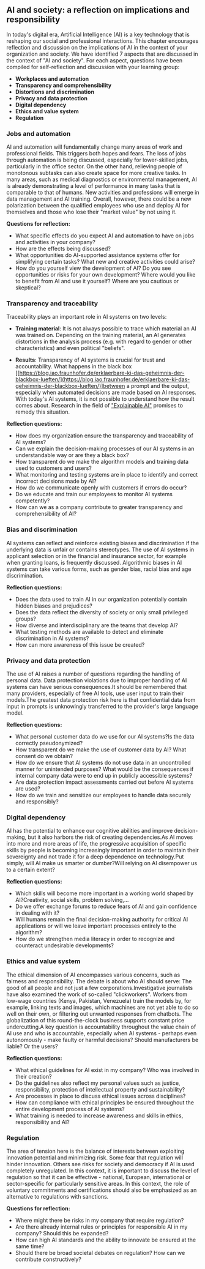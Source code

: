 ## AI and society: a reflection on implications and responsibility

In today's digital era, Artificial Intelligence (AI) is a key technology that is reshaping our social and professional interactions. This chapter encourages reflection and discussion on the implications of AI in the context of your organization and society. We have identified 7 aspects that are discussed in the context of "AI and society". For each aspect, questions have been compiled for self-reflection and discussion with your learning group:

- **Workplaces and automation**
- **Transparency and comprehensibility**
- **Distortions and discrimination**
- **Privacy and data protection**
- **Digital dependency**
- **Ethics and value system**
- **Regulation**

### Jobs and automation

AI and automation will fundamentally change many areas of work and professional fields. This triggers both hopes and fears.
The loss of jobs through automation is being discussed, especially for lower-skilled jobs, particularly in the office sector. On the other hand, relieving people of monotonous subtasks can also create space for more creative tasks. In many areas, such as medical diagnostics or environmental management, AI is already demonstrating a level of performance in many tasks that is comparable to that of humans. New activities and professions will emerge in data management and AI training. Overall, however, there could be a new polarization between the qualified employees who use and deploy AI for themselves and those who lose their "market value" by not using it.

**Questions for reflection:**

- What specific effects do you expect AI and automation to have on jobs and activities in your company?
- How are the effects being discussed?
- What opportunities do AI-supported assistance systems offer for simplifying certain tasks? What new and creative activities could arise?
- How do you yourself view the development of AI? Do you see opportunities or risks for your own development? Where would you like to benefit from AI and use it yourself? Where are you cautious or skeptical?  

### Transparency and traceability

Traceability plays an important role in AI systems on two levels:

- **Training material**: It is not always possible to trace which material an AI was trained on. Depending on the training material, an AI generates distortions in the analysis process (e.g. with regard to gender or other characteristics) and even political "beliefs".
  
- **Results**: Transparency of AI systems is crucial for trust and accountability. What happens in the black box [[https://blog.iao.fraunhofer.de/erklaerbare-ki-das-geheimnis-der-blackbox-lueften/](https://blog.iao.fraunhofer.de/erklaerbare-ki-das-geheimnis-der-blackbox-lueften/)]between a prompt and the output, especially when automated decisions are made based on AI responses. With today's AI systems, it is not possible to understand how the result comes about. Research in the field of ["Explainable AI"](https://de.wikipedia.org/wiki/Explainable_Artificial_Intelligence) promises to remedy this situation.

**Reflection questions:**

- How does my organization ensure the transparency and traceability of AI systems?
- Can we explain the decision-making processes of our AI systems in an understandable way or are they a black box?
- How transparent do we make the algorithm models and training data used to customers and users?
- What monitoring and testing systems are in place to identify and correct incorrect decisions made by AI?
- How do we communicate openly with customers if errors do occur?
- Do we educate and train our employees to monitor AI systems competently?
- How can we as a company contribute to greater transparency and comprehensibility of AI?

### Bias and discrimination

AI systems can reflect and reinforce existing biases and discrimination if the underlying data is unfair or contains stereotypes. The use of AI systems in applicant selection or in the financial and insurance sector, for example when granting loans, is frequently discussed. Algorithmic biases in AI systems can take various forms, such as gender bias, racial bias and age discrimination.

**Reflection questions:**

- Does the data used to train AI in our organization potentially contain hidden biases and prejudices?
- Does the data reflect the diversity of society or only small privileged groups?
- How diverse and interdisciplinary are the teams that develop AI?
- What testing methods are available to detect and eliminate discrimination in AI systems?
- How can more awareness of this issue be created?

### Privacy and data protection
The use of AI raises a number of questions regarding the handling of personal data.
Data protection violations due to improper handling of AI systems can have serious consequences.It should be remembered that many providers, especially of free AI tools, use user input to train their models.The greatest data protection risk here is that confidential data from input in prompts is unknowingly transferred to the provider's large language model.

**Reflection questions:**
- What personal customer data do we use for our AI systems?Is the data correctly pseudonymized?
- How transparent do we make the use of customer data by AI? What consent do we obtain?
- How do we ensure that AI systems do not use data in an uncontrolled manner for unintended purposes? What would be the consequences if internal company data were to end up in publicly accessible systems?
- Are data protection impact assessments carried out before AI systems are used?
- How do we train and sensitize our employees to handle data securely and responsibly?  

### Digital dependency
AI has the potential to enhance our cognitive abilities and improve decision-making, but it also harbors the risk of creating dependencies.As AI moves into more and more areas of life, the progressive acquisition of specific skills by people is becoming increasingly important in order to maintain their sovereignty and not trade it for a deep dependence on technology.Put simply, will AI make us smarter or dumber?Will relying on AI disempower us to a certain extent? 

**Reflection questions:**
- Which skills will become more important in a working world shaped by AI?Creativity, social skills, problem solving,...
- Do we offer exchange forums to reduce fears of AI and gain confidence in dealing with it?
- Will humans remain the final decision-making authority for critical AI applications or will we leave important processes entirely to the algorithm?
- How do we strengthen media literacy in order to recognize and counteract undesirable developments?

### Ethics and value system
The ethical dimension of AI encompasses various concerns, such as fairness and responsibility.
The debate is about who AI should serve:
The good of all people and not just a few corporations.Investigative journalists have also examined the work of so-called "clickworkers". Workers from low-wage countries (Kenya, Pakistan, Venezuela) train the models by, for example, linking texts and images, which machines are not yet able to do so well on their own, or filtering out unwanted responses from chatbots. The globalization of this round-the-clock business supports constant price undercutting.A key question is accountability throughout the value chain of AI use and who is accountable, especially when AI systems - perhaps even autonomously - make faulty or harmful decisions? Should manufacturers be liable? Or the users?

**Reflection questions:**
- What ethical guidelines for AI exist in my company?
Who was involved in their creation?
- Do the guidelines also reflect my personal values such as justice, responsibility, protection of intellectual property and sustainability?
- Are processes in place to discuss ethical issues across disciplines?
- How can compliance with ethical principles be ensured throughout the entire development process of AI systems?
- What training is needed to increase awareness and skills in ethics, responsibility and AI?

### Regulation

The area of tension here is the balance of interests between exploiting innovation potential and minimizing risk. Some fear that regulation will hinder innovation. Others see risks for society and democracy if AI is used completely unregulated. In this context, it is important to discuss the level of regulation so that it can be effective - national, European, international or sector-specific for particularly sensitive areas. In this context, the role of voluntary commitments and certifications should also be emphasized as an alternative to regulations with sanctions.

**Questions for reflection:**

- Where might there be risks in my company that require regulation?
- Are there already internal rules or principles for responsible AI in my company? Should this be expanded?
- How can high AI standards and the ability to innovate be ensured at the same time?
- Should there be broad societal debates on regulation? How can we contribute constructively?
